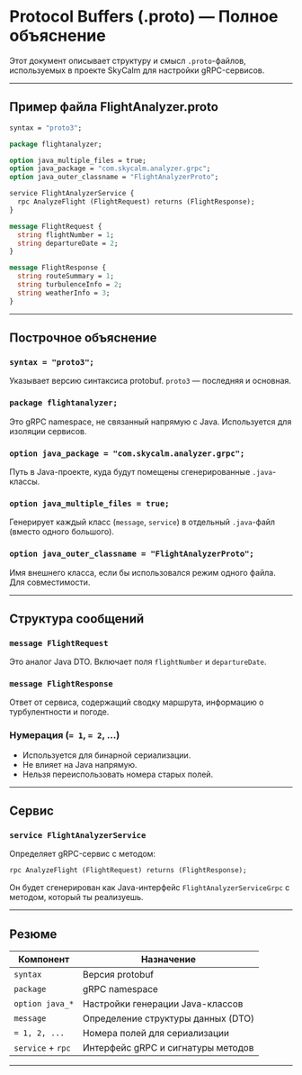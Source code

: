 # Protocol Buffers (.proto) — Полное объяснение

Этот документ описывает структуру и смысл `.proto`-файлов, используемых в проекте SkyCalm для настройки gRPC-сервисов.

---

## Пример файла FlightAnalyzer.proto

```proto
syntax = "proto3";

package flightanalyzer;

option java_multiple_files = true;
option java_package = "com.skycalm.analyzer.grpc";
option java_outer_classname = "FlightAnalyzerProto";

service FlightAnalyzerService {
  rpc AnalyzeFlight (FlightRequest) returns (FlightResponse);
}

message FlightRequest {
  string flightNumber = 1;
  string departureDate = 2;
}

message FlightResponse {
  string routeSummary = 1;
  string turbulenceInfo = 2;
  string weatherInfo = 3;
}
```

---

## Построчное объяснение

### `syntax = "proto3";`
Указывает версию синтаксиса protobuf. `proto3` — последняя и основная.

### `package flightanalyzer;`
Это gRPC namespace, не связанный напрямую с Java. Используется для изоляции сервисов.

### `option java_package = "com.skycalm.analyzer.grpc";`
Путь в Java-проекте, куда будут помещены сгенерированные `.java`-классы.

### `option java_multiple_files = true;`
Генерирует каждый класс (`message`, `service`) в отдельный `.java`-файл (вместо одного большого).

### `option java_outer_classname = "FlightAnalyzerProto";`
Имя внешнего класса, если бы использовался режим одного файла. Для совместимости.

---

## Структура сообщений

### `message FlightRequest`
Это аналог Java DTO. Включает поля `flightNumber` и `departureDate`.

### `message FlightResponse`
Ответ от сервиса, содержащий сводку маршрута, информацию о турбулентности и погоде.

### Нумерация (`= 1`, `= 2`, …)
- Используется для бинарной сериализации.
- Не влияет на Java напрямую.
- Нельзя переиспользовать номера старых полей.

---

## Сервис

### `service FlightAnalyzerService`
Определяет gRPC-сервис с методом:

```proto
rpc AnalyzeFlight (FlightRequest) returns (FlightResponse);
```

Он будет сгенерирован как Java-интерфейс `FlightAnalyzerServiceGrpc` с методом, который ты реализуешь.

---

## Резюме

| Компонент         | Назначение                                  |
|------------------|----------------------------------------------|
| `syntax`         | Версия protobuf                              |
| `package`        | gRPC namespace                               |
| `option java_*`  | Настройки генерации Java-классов             |
| `message`        | Определение структуры данных (DTO)           |
| `= 1, 2, ...`     | Номера полей для сериализации                |
| `service` + `rpc`| Интерфейс gRPC и сигнатуры методов           |

---